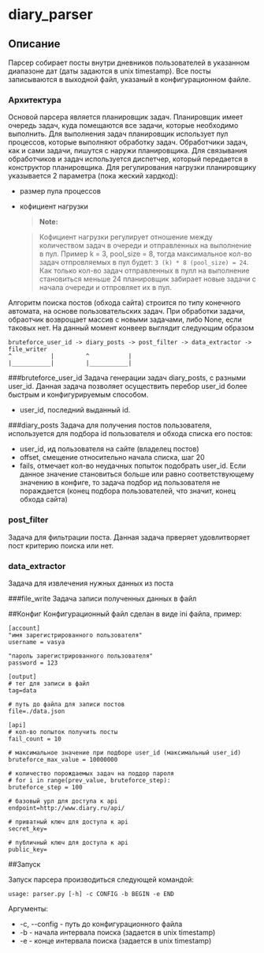 # diary_parser

## Описание

Парсер собирает посты внутри дневников пользователей в указанном диапазоне дат (даты задаются в unix timestamp). Все посты записываются в выходной файл, указаный в конфигурационном файле.

### Архитектура

Основой парсера является планировщик задач. Планировщик имеет очередь задач, куда помещаются все задачи, которые необходимо выполнить. Для выполнения задач планировщик использует пул процессов, которые выполняют обработку задач. Обработчики задач, как и сами задачи, пишутся с наружи планировщика. Для связывания обработчиков и задач используется диспетчер, который передается в конструктор планировщика. Для регулирования нагрузки планировщику указывается 2 параметра (пока жеский хардкод): 

- размер пула процессов
- кофициент нагрузки
	> **Note:**
	
	> Кофициент нагрузки регулирует отношение между количеством задач в очереди и отправленных на выполнение в пул. Пример k = 3, pool_size = 8, тогда максимальное кол-во задач отпровляемых в пул будет: `3 (k) * 8 (pool_size) = 24`. Как только кол-во задач отправленных в пулл на выполнение становиться меньше 24 планировщик забирает новые задачи с начала очереди и отпровляет их в пул.
	
Алгоритм поиска постов (обхода сайта) строится по типу конечного автомата, на основе пользовательских задач.  При обработки задачи, обраотчик возврощает массив с новыми задачами, либо None, если таковых нет. На данный момент конвеер выглядит следующим образом

    bruteforce_user_id -> diary_posts -> post_filter -> data_extractor -> file_writer
    ^           |		  ^           |
    |___________|		  |___________|

###bruteforce_user_id
Задача генерации задач diary_posts, с разными user_id. Данная задача позволяет осуществить перебор user_id более быстрым и конфигурируемым способом. 

 - user_id, последний выданный id.

###diary_posts
Задача для получения постов пользователя, используется для подбора id пользователя и обхода списка его постов:

- user_id, ид пользователя на сайте (владелец постов)
- offset, смещение относительно начала списка, шаг 20
- fails, отмечает кол-во неудачных попыток подобрать user_id. Если данное значение становиться больше или равно соответствующему значению в конфиге, то задача подбор ид пользователя не пораждается (конец подбора пользователей, что значит, конец обхода сайта)

### post_filter
Задача для фильтрации поста. Данная задача прверяет удовлитворяет пост критерию поиска или нет.

### data_extractor
 Задача для извлечения нужных данных из поста

###file_write
Задача записи полученных данных в файл

##Конфиг
Конфигурационный файл сделан в виде ini файла, пример:

	[account]
	"имя зарегистрированного пользователя"
	username = vasya

	"пароль зарегистрированного пользователя"
	password = 123

	[output]
	# тег для записи в файл
	tag=data 
	
	# путь до файла для записи постов
	file=./data.json

	[api]
	# кол-во попыток получить посты
	fail_count = 10 

	# максимальное значение при подборе user_id (максимальный user_id)
	bruteforce_max_value = 10000000

	# количество порождаемых задач на поддор пароля
	# for i in range(prev_value, bruteforce_step):
	bruteforce_step = 100
	
	# базовый урл для доступа к api
	endpoint=http://www.diary.ru/api/
	
	# приватный ключ для доступа к api
	secret_key=
	
	# публичный ключ для доступа к api
	public_key=

##Запуск

Запуск парсера производиться следующей командой:

	usage: parser.py [-h] -c CONFIG -b BEGIN -e END

Аргументы:

- -c, --config - путь до конфигурационного файла
- -b - начала интервала поиска (задается в unix timestamp)
- -e - конце интервала поиска (задается в unix timestamp)

